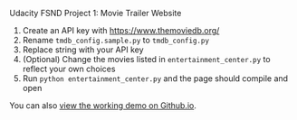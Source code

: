 Udacity FSND Project 1: Movie Trailer Website

1. Create an API key with https://www.themoviedb.org/
1. Rename `tmdb_config.sample.py` to `tmdb_config.py`
1. Replace string with your API key
1. (Optional) Change the movies listed in `entertainment_center.py` to reflect your own choices
1. Run `python entertainment_center.py` and the page should compile and open

You can also [view the working demo on Github.io](http://endlist.github.io/udacity-movies/).

